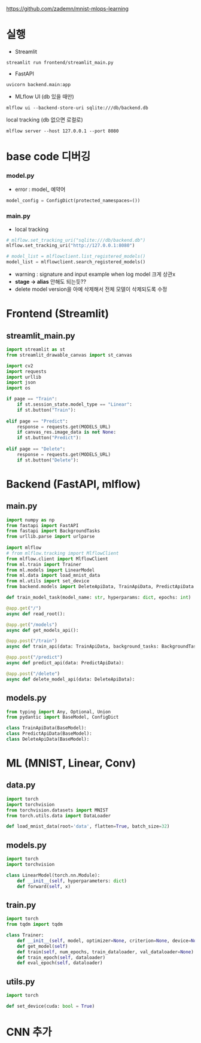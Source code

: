 https://github.com/zademn/mnist-mlops-learning
# 실행
- Streamlit
```
streamlit run frontend/streamlit_main.py
```
- FastAPI
```
uvicorn backend.main:app
```
- MLflow UI (db 있을 때만)
```
mlflow ui --backend-store-uri sqlite:///db/backend.db
```
local tracking (db 없으면 로컬로)
```
mlflow server --host 127.0.0.1 --port 8080
```

# base code 디버깅
### model.py
 - error : model_ 예약어
``` python
model_config = ConfigDict(protected_namespaces=())
```
### main.py
- local tracking
``` python
# mlflow.set_tracking_uri("sqlite:///db/backend.db")
mlflow.set_tracking_uri("http://127.0.0.1:8080")

# model_list = mlflowclient.list_registered_models()
model_list = mlflowclient.search_registered_models()
```
- warning : signature and input example when log model
  크게 상관x
- **stage -> alias**
  안해도 되는듯??
- delete
  model version을 아예 삭제해서 전체 모델이 삭제되도록 수정
# Frontend (Streamlit)
## **streamlit_main.py**
``` python
import streamlit as st
from streamlit_drawable_canvas import st_canvas

import cv2
import requests
import urllib
import json
import os

if page == "Train":
	if st.session_state.model_type == "Linear":
	if st.button("Train"):
	
elif page == "Predict":
	response = requests.get(MODELS_URL)
	if canvas_res.image_data is not None:
	if st.button("Predict"):
	
elif page == "Delete":
	response = requests.get(MODELS_URL)
	if st.button("Delete"):
```
# Backend (FastAPI, mlflow)
## **main.py**
``` python
import numpy as np
from fastapi import FastAPI
from fastapi import BackgroundTasks
from urllib.parse import urlparse
  
import mlflow
# from mlflow.tracking import MlflowClient
from mlflow.client import MlflowClient
from ml.train import Trainer
from ml.models import LinearModel
from ml.data import load_mnist_data
from ml.utils import set_device
from backend.models import DeleteApiData, TrainApiData, PredictApiData

def train_model_task(model_name: str, hyperparams: dict, epochs: int)

@app.get("/")
async def read_root():

@app.get("/models")
async def get_models_api():

@app.post("/train")
async def train_api(data: TrainApiData, background_tasks: BackgroundTasks):

@app.post("/predict")
async def predict_api(data: PredictApiData):

@app.post("/delete")
async def delete_model_api(data: DeleteApiData):

```
## **models.py**
``` python
from typing import Any, Optional, Union
from pydantic import BaseModel, ConfigDict

class TrainApiData(BaseModel):
class PredictApiData(BaseModel):
class DeleteApiData(BaseModel):
```
# ML (MNIST, Linear, Conv)
## **data.py**
``` python
import torch
import torchvision
from torchvision.datasets import MNIST
from torch.utils.data import DataLoader

def load_mnist_data(root='data', flatten=True, batch_size=32)
```
## **models.py**
``` python
import torch
import torchvision

class LinearModel(torch.nn.Module):
	def __init__(self, hyperparameters: dict)
	def forward(self, x)
```
## **train.py**
``` python
import torch
from tqdm import tqdm

class Trainer:
	def __init__(self, model, optimizer=None, criterion=None, device=None)
	def get_model(self)
	def train(self, num_epochs, train_dataloader, val_dataloader=None)
	def train_epoch(self, dataloader)
	def eval_epoch(self, dataloader)
```
## **utils.py**
``` python
import torch

def set_device(cuda: bool = True)
```

# CNN 추가
